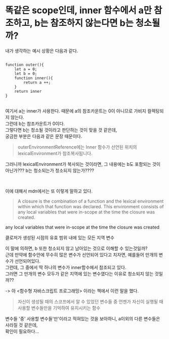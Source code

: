 # 똑같은 scope인데, inner 함수에서 a만 참조하고, b는 참조하지 않는다면 b는 청소될까?

내가 생각하는 예시 상황은 다음과 같다.

<pre>
<code>
function outer(){
    let a = 0;
    let b = 0;
    function inner(){
        return a ++;
    }
    return inner
}
</code>
</pre>

여기서 a는 inner가 사용한다. 때문에 a의 참조카운트는 0이 아니므로 가비지 컬렉팅되지 않는다.  
그런데 b는 참조카운트가 0이다.  
그렇다면 b는 청소될 것이라고 판단하는 것이 맞을 것 같은데,  
궁금한 부분은 다음과 같은 문장 때문이다.

> outerEnvironmentReference에는 Inner 함수가 선언된 위치의 lexicalEnvironment가 참조복사됩니다.

그러니까 lexicalEnvironment가 복사되는 것이라면, 그 내용에는 b도 포함되는 것이 아닌가???
b는 청소되는가 청소되지 않는가????

<br>

이에 대해서 mdn에서는 또 이렇게 말하고 있다.

> A closure is the combination of a function and the lexical environment within which that function was declared. This environment consists of any local variables that were in-scope at the time the closure was created.

any local variables that were in-scope at the time the closure was created

클로저가 생성된 시점의 유효 범위 내에 있는 모든 지역 변수

이 말에 의하면, b 또한 청소되지 않고 남아있는 것으로 이해할 수 있는것일까?  
근데 만약에 함수안에 무수히 많은 변수가 선언되어 있다고 치자면, 예를들어 만개의 변수가 선언되어있다.  
그런데, 그 중에서 딱 하나의 변수가 inner함수에서 참조되고 있다.  
그러면 그 만개의 변수 모두가 같은 지역에 있는 변수였다는 이유로 청소되지 않는 것일까??

-> 아 <함수형 자바스크립트 프로그래밍> 이라는 책에서 이런 말을 했다.

> 자신이 생성될 때의 스코프에서 알 수 있었던 변수들 중 언젠가 자신이 실행될 때 사용할 변수들만을 기억하여 유지시키는 함수

변수들 '중' 사용할 변수들'만'이라고 적혀있는 것을 보아하니,
a이외의 다른 변수들은 사라질 것 같은데,  
확인이 필요하다...
